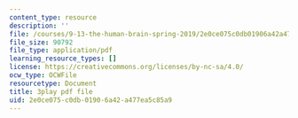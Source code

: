 ```yaml
---
content_type: resource
description: ''
file: /courses/9-13-the-human-brain-spring-2019/2e0ce075c0db01906a42a477ea5c85a9_bAkuNXtgrLA.pdf
file_size: 90792
file_type: application/pdf
learning_resource_types: []
license: https://creativecommons.org/licenses/by-nc-sa/4.0/
ocw_type: OCWFile
resourcetype: Document
title: 3play pdf file
uid: 2e0ce075-c0db-0190-6a42-a477ea5c85a9
---
```

